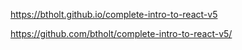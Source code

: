 https://btholt.github.io/complete-intro-to-react-v5


https://github.com/btholt/complete-intro-to-react-v5/
